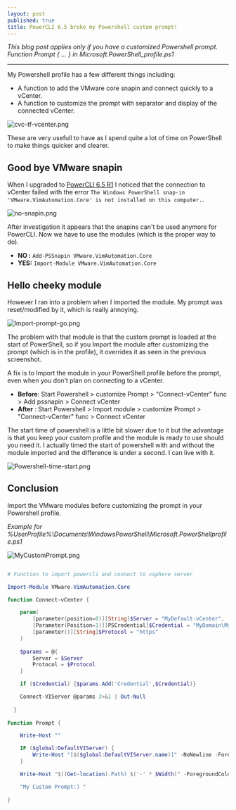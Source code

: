 ```yaml
---
layout: post
published: true
title: PowerCLI 6.5 broke my Powershell custom prompt!
---
```

_This blog post applies only if you have a customized Powershell prompt.  
Function Prompt { ... } in Microsoft.PowerShell_profile.ps1_

---------

My Powershell profile has a few different things including:

- A function to add the VMware core snapin and connect quickly to a vCenter.
- A function to customize the prompt with separator and display of the connected vCenter.

![cvc-tf-vcenter.png]({{site.baseurl}}/img/cvc-tf-vcenter.png)

These are very usefull to have as I spend quite a lot of time on PowerShell to make things quicker and clearer.

## Good bye VMware snapin

When I upgraded to [PowerCLI 6.5 R1](http://blogs.vmware.com/PowerCLI/2016/11/new-release-powercli-6-5-r1.html) I noticed that the connection to vCenter failed with the error ```The Windows PowerShell snap-in 'VMware.VimAutomation.Core' is not installed on this computer.```.

![no-snapin.png]({{site.baseurl}}/img/no-snapin.png)

After investigation it appears that the snapins can't be used anymore for PowerCLI. Now we have to use the modules (which is the proper way to do). 

- **NO :** ```Add-PSSnapin VMware.VimAutomation.Core```
- **YES:** ```Import-Module VMware.VimAutomation.Core```

## Hello cheeky module

However I ran into a problem when I imported the module. My prompt was reset/modified by it, which is really annoying.

![Import-prompt-go.png]({{site.baseurl}}/img/Import-prompt-go.png)

The problem with that module is that the custom prompt is loaded at the start of PowerShell, so if you Import the module after customizing the prompt (which is in the profile), it overrides it as seen in the previous screenshot.

A fix is to Import the module in your PowerShell profile before the prompt, even when you don't plan on connecting to a vCenter.

- **Before**: Start Powershell > customize Prompt > "Connect-vCenter" func > Add pssnapin > Connect vCenter
- **After** : Start Powershell > Import module > customize Prompt > "Connect-vCenter" func > Connect vCenter

The start time of powershell is a little bit slower due to it but the advantage is that you keep your custom profile and the module is ready to use should you need it. I actually timed the start of powershell with and without the module imported and the difference is under a second. I can live with it.

![Powershell-time-start.png]({{site.baseurl}}/img/Powershell-time-start.png)

## Conclusion

Import the VMware modules before customizing the prompt in your Powershell profile.

_Example for %UserProfile%\Documents\WindowsPowerShell\Microsoft.PowerShellprofile.ps1_

![MyCustomPrompt.png]({{site.baseurl}}/img/MyCustomPrompt.png)

```Powershell

# Function to import powercli and connect to vsphere server

Import-Module VMware.VimAutomation.Core

function Connect-vCenter {

    param(
        [parameter(position=0)][String]$Server = "MyDefault-vCenter",
        [Parameter(Position=1)][PSCredential]$Credential = "MyDomain\MyDefaultUser",
        [parameter()][String]$Protocol = "https"
    )
    
    $params = @{
        Server = $Server
        Protocol = $Protocol
    }

    if ($Credential) {$params.Add('Credential',$Credential)}

    Connect-VIServer @params 3>&1 | Out-Null
  
  }
  
Function Prompt {

    Write-Host ""

    IF ($global:DefaultVIServer) {
        Write-Host "[$($global:DefaultVIServer.name)]" -NoNewline -ForegroundColor green
    }

    Write-Host "$((Get-location).Path) $('-' * $Width)" -ForegroundColor red

    "My Custom Prompt:) "
   
}

```
